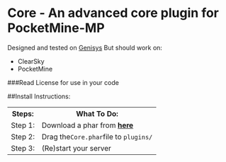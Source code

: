 # Core - An advanced core plugin for PocketMine-MP
Designed and tested on <a href="http://github.com/iTXTech/Genisys">Genisys</a>
But should work on:
- ClearSky
- PocketMine

###Read License for use in your code

##Install Instructions:
<table>
  <tr>
    <th>Steps:</th>
    <th>What To Do:</th>
  </tr>
  <tr>
    <td>Step 1:</td>
    <td>Download a phar from <a href="http://github.com/MajorPlayz/Core/releases"><b>here</b></a>
    </td>
  </tr>
  <tr>
    <td>Step 2:</td>
    <td>Drag the<code>Core.phar</code>file to <code>plugins/</code></td>
  </tr>
  <tr>
  <td>Step 3:</td>
    <td>(Re)start your server</td>
  </tr>
</table>
